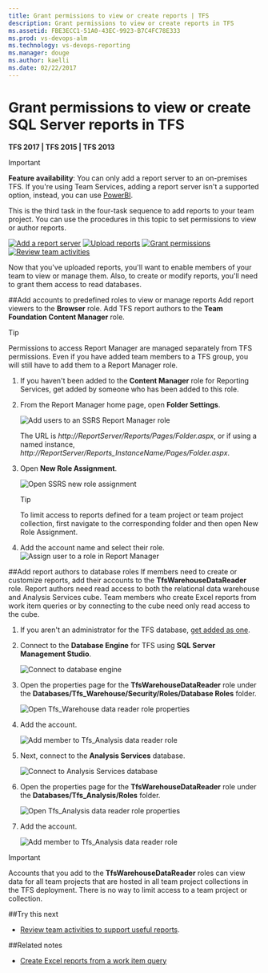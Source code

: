 ```yaml
---
title: Grant permissions to view or create reports | TFS  
description: Grant permissions to view or create reports in TFS  
ms.assetid: FBE3ECC1-51A0-43EC-9923-B7C4FC78E333  
ms.prod: vs-devops-alm
ms.technology: vs-devops-reporting
ms.manager: douge
ms.author: kaelli
ms.date: 02/22/2017
---
```


# Grant permissions to view or create SQL Server reports in TFS

<b>TFS 2017 | TFS 2015 | TFS 2013</b>  


>[!IMPORTANT]
>**Feature availability**: You can only add a report server to an on-premises TFS.  If you're using Team Services, adding a report server isn't a supported option, instead, you can use [PowerBI](../powerbi/overview.md).
 
This is the third task in the four-task sequence to add reports to your team project. You can use the procedures in this topic to set permissions to view or author reports.  

[![Add a report server](_img/step-1-add-a-report-server.png)](add-a-report-server.md)
[![Upload reports](_img/step-2-upload-reports.png)](upload-reports.md)
[![Grant permissions](_img/step-3-grant-permissions.png)](grant-permissions-to-reports.md) 
[![Review team activities](_img/step-4-review-team-activities.png)](review-team-activities-for-useful-reports.md)


Now that you've uploaded reports, you'll want to enable members of your team to view or manage them. Also, to create or modify reports, you'll need to grant them access to read databases. 

##Add accounts to predefined roles to view or manage reports
Add report viewers to the **Browser** role. Add TFS report authors to the **Team Foundation Content Manager** role.

> [!TIP]    
> Permissions to access Report Manager are managed separately from TFS permissions. Even if you have added team members to a TFS group, you will still have to add them to a Report Manager role.  

1. If you haven't been added to the **Content Manager** role for Reporting Services, get added by someone who has been added to this role.  

2. From the Report Manager home page, open **Folder Settings**.  

	![Add users to an SSRS Report Manager role](_img/IC665038.png)  

	The URL is *http://ReportServer/Reports/Pages/Folder.aspx*, or if using a named instance, *http://ReportServer/Reports_InstanceName/Pages/Folder.aspx*.

3. Open **New Role Assignment**.  

	![Open SSRS new role assignment](_img/IC665039.png)

	> [!TIP]    
	> To limit access to reports defined for a team project or team project collection, first navigate to the corresponding folder and then open New Role Assignment.  

 
4. Add the account name and select their role. 
 ![Assign user to a role in Report Manager](_img/IC665040.png)

##Add report authors to database roles
If members need to create or customize reports, add their accounts to the **TfsWarehouseDataReader** role. Report authors need read access to both the relational data warehouse and Analysis Services cube. Team members who create Excel reports from work item queries or by connecting to the cube need only read access to the cube. 

1. If you aren't an administrator for the TFS database, [get added as one](../../setup-admin/add-administrator-tfs.md). 

2. Connect to the **Database Engine** for TFS using **SQL Server Management Studio**.

	![Connect to database engine](_img/IC665041.png)

3. Open the properties page for the **TfsWarehouseDataReader** role under the **Databases/Tfs_Warehouse/Security/Roles/Database Roles** folder.  

	![Open Tfs_Warehouse data reader role properties](_img/IC665042.png)

4. Add the account.  

	![Add member to Tfs_Analysis data reader role](_img/IC665043.png)

5. Next, connect to the **Analysis Services** database.  

	![Connect to Analysis Services database](_img/IC665044.png)

6. Open the properties page for the **TfsWarehouseDataReader** role under the **Databases/Tfs_Analysis/Roles** folder.  

	![Open Tfs_Analysis data reader role properties](_img/IC665045.png)

7. Add the account.  

	![Add member to Tfs_Analysis data reader role](_img/IC665046.png)

> [!IMPORTANT]  
> Accounts that you add to the **TfsWarehouseDataReader** roles can view data for all team projects that are hosted in all team project collections in the TFS deployment. There is no way to limit access to a team project or collection.   


##Try this next
 
- [Review team activities to support useful reports](review-team-activities-for-useful-reports.md).


##Related notes
 
- [Create Excel reports from a work item query](../excel/create-status-and-trend-excel-reports.md)  

    



